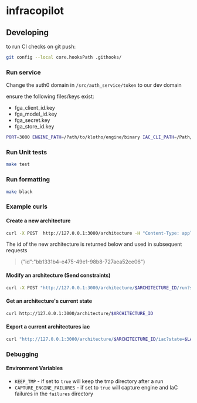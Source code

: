 # infracopilot

## Developing
to run CI checks on git push:
```sh
git config --local core.hooksPath .githooks/
```

### Run service

Change the auth0 domain in `/src/auth_service/token` to our dev domain

ensure the following files/keys exist:
- fga_client_id.key
- fga_model_id.key
- fga_secret.key
- fga_store_id.key

```sh
PORT=3000 ENGINE_PATH=/Path/to/klotho/engine/binary IAC_CLI_PATH=/Path/to/klotho/iac/binary  make run
```

### Run Unit tests

```sh
make test
```

### Run formatting

```sh
make black
```

### Example curls

#### Create a new architecture
```sh
curl -X POST  http://127.0.0.1:3000/architecture -H "Content-Type: application/json" -d '{"name": "arch", "owner": "jordan", "engine_version": "1.0"}'
```

The id of the new architecture is returned below and used in subsequent requests

> {"id":"bb1331b4-e475-49e1-98b8-727aea52ce06"}

#### Modify an architecture (Send constraints)
```sh
curl -X POST "http://127.0.0.1:3000/architecture/$ARCHITECTURE_ID/run?state=$LATEST_STATE" -H "Content-Type: application/json" -d '{"constraints": [{"scope": "application", "operator": "add", "node": "aws:rest_api::api_gateway_01"}]}'
```

#### Get an architecture's current state
```sh
curl http://127.0.0.1:3000/architecture/$ARCHITECTURE_ID
```

#### Export a current architectures iac

```sh
curl "http://127.0.0.1:3000/architecture/$ARCHITECTURE_ID/iac?state=$LATEST_STATE"
```

### Debugging

#### Environment Variables
- `KEEP_TMP` - if set to `true` will keep the tmp directory after a run
- `CAPTURE_ENGINE_FAILURES` - if set to `true` will capture engine and IaC failures in the `failures` directory
